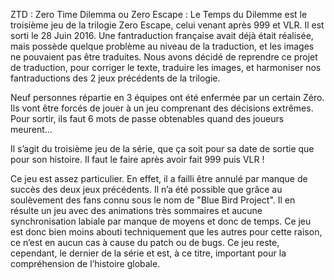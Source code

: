 ZTD : Zero Time Dilemma ou Zero Escape : Le Temps du Dilemme est le troisième jeu de la trilogie Zero Escape, celui venant après 999 et VLR. Il est sorti le 28 Juin 2016. Une fantraduction française avait déjà était réalisée, mais possède quelque problème au niveau de la traduction, et les images ne pouvaient pas être traduites. Nous avons décidé de reprendre ce projet de traduction, pour corriger le texte, traduire les images, et harmoniser nos fantraductions des 2 jeux précédents de la trilogie.

Neuf personnes répartie en 3 équipes ont été enfermée par un certain Zéro. Ils vont être forcés de jouer à un jeu comprenant des décisions extrêmes. Pour sortir, ils faut 6 mots de passe obtenables quand des joueurs meurent…

Il s’agit du troisième jeu de la série, que ça soit pour sa date de sortie que pour son histoire. Il faut le faire après avoir fait 999 puis VLR !

Ce jeu est assez particulier. En effet, il a failli être annulé par manque de succès des deux jeux précédents. Il n’a été possible que grâce au soulèvement des fans connu sous le nom de "Blue Bird Project". Il en résulte un jeu avec des animations très sommaires et aucune synchronisation labiale par manque de moyens et donc de temps. Ce jeu est donc bien moins abouti techniquement que les autres pour cette raison, ce n’est en aucun cas à cause du patch ou de bugs. Ce jeu reste, cependant, le dernier de la série et est, à ce titre, important pour la compréhension de l’histoire globale.